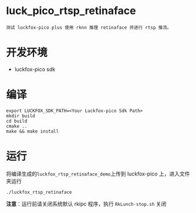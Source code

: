 # luck_pico_rtsp_retinaface
    测试 luckfox-pico plus 使用 rknn 推理 retinaface 并进行 rtsp 推流。

# 开发环境
+ luckfox-pico sdk

# 编译
```
export LUCKFOX_SDK_PATH=<Your Luckfox-pico Sdk Path>
mkdir build
cd build
cmake ..
make && make install
```

# 运行
将编译生成的`luckfox_rtsp_retinaface_demo`上传到 luckfox-pico 上，进入文件夹运行
```
./luckfox_rtsp_retinaface
```
**注意**：运行前请关闭系统默认 rkipc 程序，执行 `RkLunch-stop.sh` 关闭
